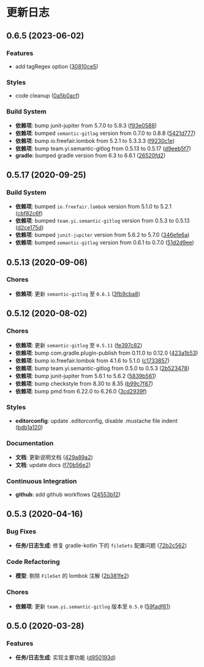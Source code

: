 # 更新日志

## 0.6.5 (2023-06-02)

### Features

- add tagRegex option ([30810ce5](https://github.com/semantic-gitlog/gradle-semantic-gitlog/commit/30810ce5f2f278acd507bf59d711ca05943fe795))


### Styles

- code cleanup ([0a5b0acf](https://github.com/semantic-gitlog/gradle-semantic-gitlog/commit/0a5b0acf3a26ab682b48af0fed546b2141704af7))


### Build System

- **依赖项**: bump junit-jupiter from 5.7.0 to 5.9.3 ([f93e0588](https://github.com/semantic-gitlog/gradle-semantic-gitlog/commit/f93e05880611cc8e2ba734afd67c6875ba717221))
- **依赖项**: bumped `semantic-gitlog` version from 0.7.0 to 0.8.8 ([5421d777](https://github.com/semantic-gitlog/gradle-semantic-gitlog/commit/5421d7771a230e4933c3e196992bd065ca5ef8e6))
- **依赖项**: bump io.freefair.lombok from 5.2.1 to 5.3.3.3 ([f9230c1e](https://github.com/semantic-gitlog/gradle-semantic-gitlog/commit/f9230c1e1c653356572ef0af4edbdf2504330548))
- **依赖项**: bump team.yi.semantic-gitlog from 0.5.13 to 0.5.17 ([d9eeb5f7](https://github.com/semantic-gitlog/gradle-semantic-gitlog/commit/d9eeb5f7be28f10be9b9cba61a350e06fbd231a7))
- **gradle**: bumped gradle version from 6.3 to 6.6.1 ([26520fd2](https://github.com/semantic-gitlog/gradle-semantic-gitlog/commit/26520fd2892046061253af9909febf5fa4c24337))


## 0.5.17 (2020-09-25)

### Build System

- **依赖项**: bumped `io.freefair.lombok` version from 5.1.0 to 5.2.1 ([cbf82c6f](https://github.com/semantic-gitlog/gradle-semantic-gitlog/commit/cbf82c6f56656c0e5b8370176e16c99014722f45))
- **依赖项**: bumped `team.yi.semantic-gitlog` version from 0.5.3 to 0.5.13 ([d2ce175d](https://github.com/semantic-gitlog/gradle-semantic-gitlog/commit/d2ce175d52aefbe1e54e47933a153821e3fd85e8))
- **依赖项**: bumped `junit-jupiter` version from 5.6.2 to 5.7.0 ([346efe6a](https://github.com/semantic-gitlog/gradle-semantic-gitlog/commit/346efe6ac85b134d46b14f53a4fb9b3d832f3880))
- **依赖项**: bumped `semantic-gitlog` version from 0.6.1 to 0.7.0 ([51d2d9ee](https://github.com/semantic-gitlog/gradle-semantic-gitlog/commit/51d2d9ee99bca464146cb1b8b75029ada755fdc1))


## 0.5.13 (2020-09-06)

### Chores

- **依赖项**: 更新 `semantic-gitlog` 至 `0.6.1` ([3fb9cba8](https://github.com/semantic-gitlog/gradle-semantic-gitlog/commit/3fb9cba8c6553d918ced5fde416c4f22eb2d6602))


## 0.5.12 (2020-08-02)

### Chores

- **依赖项**: 更新 `semantic-gitlog` 至 `0.5.11` ([fe397c82](https://github.com/semantic-gitlog/gradle-semantic-gitlog/commit/fe397c820b10a691509600aa82b3f981d15aa49e))
- **依赖项**: bump com.gradle.plugin-publish from 0.11.0 to 0.12.0 ([423a1b53](https://github.com/semantic-gitlog/gradle-semantic-gitlog/commit/423a1b539c7c0e05771fc5685ba97dac49f96bcc))
- **依赖项**: bump io.freefair.lombok from 4.1.6 to 5.1.0 ([c1733857](https://github.com/semantic-gitlog/gradle-semantic-gitlog/commit/c1733857d93e20622cf7aa73f99734685712aec8))
- **依赖项**: bump team.yi.semantic-gitlog from 0.5.0 to 0.5.3 ([2b523478](https://github.com/semantic-gitlog/gradle-semantic-gitlog/commit/2b523478bf7674d834db4ac0b6f01895da5a28d5))
- **依赖项**: bump junit-jupiter from 5.6.1 to 5.6.2 ([5839b561](https://github.com/semantic-gitlog/gradle-semantic-gitlog/commit/5839b56129701571f8271afa121473c7660208bd))
- **依赖项**: bump checkstyle from 8.30 to 8.35 ([b99c7f87](https://github.com/semantic-gitlog/gradle-semantic-gitlog/commit/b99c7f871d302185524f3e1d5656fac4656b445e))
- **依赖项**: bump pmd from 6.22.0 to 6.26.0 ([3cd2939f](https://github.com/semantic-gitlog/gradle-semantic-gitlog/commit/3cd2939fb61046db4a0eb2cabfe5c03dffbdd3ea))


### Styles

- **editorconfig**: update .editorconfig, disable .mustache file indent ([bdb1a120](https://github.com/semantic-gitlog/gradle-semantic-gitlog/commit/bdb1a120243429a17866e6c333a1ab54ca5d216c))


### Documentation

- **文档**: 更新说明文档 ([429a89a2](https://github.com/semantic-gitlog/gradle-semantic-gitlog/commit/429a89a2dad1f9a9cd6c7b13baa8417fce19d261))
- **文档**: update docs ([f70b56e2](https://github.com/semantic-gitlog/gradle-semantic-gitlog/commit/f70b56e2888338dd3fe1a95b49e94085c1f2bb0e))


### Continuous Integration

- **github**: add github workflows ([24553b12](https://github.com/semantic-gitlog/gradle-semantic-gitlog/commit/24553b126b82e4c0412d4ad8c99aceb7686e2594))


## 0.5.3 (2020-04-16)

### Bug Fixes

- **任务/日志生成**: 修复 gradle-kotlin 下的 `fileSets` 配置问题 ([72b2c562](https://github.com/semantic-gitlog/gradle-semantic-gitlog/commit/72b2c562333063db772bc4ac30b20519153f056d))


### Code Refactoring

- **模型**: 剔除 `FileSet` 的 lombok 注解 ([2b381fe2](https://github.com/semantic-gitlog/gradle-semantic-gitlog/commit/2b381fe2ad07532c06e239c2ab0cda613b736e0b))


### Chores

- **依赖项**: 更新 `team.yi.semantic-gitlog` 版本至 `0.5.0` ([59fadf61](https://github.com/semantic-gitlog/gradle-semantic-gitlog/commit/59fadf616d1d86abbf1da954819438dd2b7ed7f7))


## 0.5.0 (2020-03-28)

### Features

- **任务/日志生成**: 实现主要功能 ([d950193d](https://github.com/semantic-gitlog/gradle-semantic-gitlog/commit/d950193d1249573fe78cb42182eb15699b96d72c))

